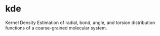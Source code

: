 # kde
Kernel Density Estimation of radial, bond, angle, and torsion distribution functions of a coarse-grained molecular system.

